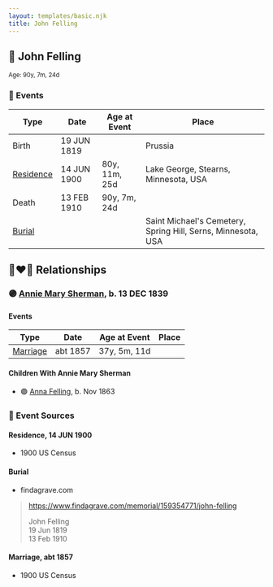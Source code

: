```yaml
---
layout: templates/basic.njk
title: John Felling
---
```

## 🔵 John Felling
<small>Age: 90y, 7m, 24d</small>

### 📆 Events

Type | Date | Age at Event | Place
------ | ------ | ------ | ------
Birth | 19 JUN 1819 |  | Prussia
[Residence](#event-event-0) | 14 JUN 1900 | 80y, 11m, 25d | Lake George, Stearns, Minnesota, USA
Death | 13 FEB 1910 | 90y, 7m, 24d |
[Burial](#event-event-5) |  |  | Saint Michael's Cemetery, Spring Hill, Serns, Minnesota, USA

## 👩‍❤️‍👨 Relationships

### 🟣 [Annie Mary Sherman](/people/3/35774638), b. 13 DEC 1839

#### Events

Type | Date | Age at Event | Place
------ | ------ | ------ | ------
[Marriage](#event-family-0-event-0) | abt 1857 | 37y, 5m, 11d |
#### Children With Annie Mary Sherman
* 🟣 [Anna Felling](/people/1/1735561), b. Nov 1863
### 📰 Event Sources

#### <a id="event-event-0"></a> Residence, 14 JUN 1900
* 1900 US Census

#### <a id="event-event-5"></a> Burial
* findagrave.com
>   
  > https://www.findagrave.com/memorial/159354771/john-felling  
  >   
  > John Felling  
  > 19 Jun 1819  
  > 13 Feb 1910  
  >

#### <a id="event-family-0-event-0"></a> Marriage, abt 1857
* 1900 US Census
